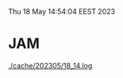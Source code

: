 Thu 18 May 14:54:04 EEST 2023
# JAM
<a href='./cache/202305/18_14.log'>./cache/202305/18_14.log</a>
